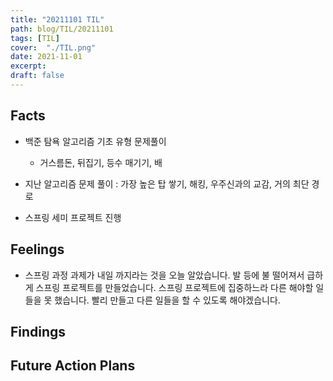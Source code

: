 ```yaml
---
title: "20211101 TIL"
path: blog/TIL/20211101
tags: [TIL]
cover:  "./TIL.png"
date: 2021-11-01
excerpt:
draft: false
---
```


## Facts

* 백준 탐욕 알고리즘 기초 유형 문제풀이
  * 거스름돈, 뒤집기, 등수 매기기, 배 

* 지난 알고리즘 문제 풀이 : 가장 높은 탑 쌓기, 해킹, 우주신과의 교감, 거의 최단 경로 

* 스프링 세미 프로젝트 진행 
  
## Feelings

* 스프링 과정 과제가 내일 까지라는 것을 오늘 알았습니다. 발 등에 불 떨어져서 급하게 스프링 프로젝트를 만들었습니다. 스프링 프로젝트에 집중하느라 다른 해야할 일들을 못 했습니다. 빨리 만들고 다른 일들을 할 수 있도록 해야겠습니다. 


## Findings

## Future Action Plans




















